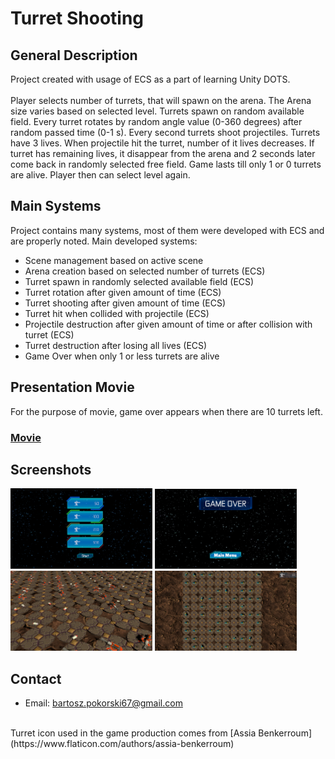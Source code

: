# Turret Shooting

## General Description
Project created with usage of ECS as a part of learning Unity DOTS. <br><br>
Player selects number of turrets, that will spawn on the arena.
The Arena size varies based on selected level. 
Turrets spawn on random available field.
Every turret rotates by random angle value (0-360 degrees) after random passed time (0-1 s).
Every second turrets shoot projectiles.
Turrets have 3 lives. When projectile hit the turret, number of it lives decreases.
If turret has remaining lives, it disappear from the arena and 2 seconds later come back in randomly selected free field.
Game lasts till only 1 or 0 turrets are alive.
Player then can select level again.

## Main Systems
Project contains many systems, most of them were developed with ECS and are properly noted.
Main developed systems:
- Scene management based on active scene
- Arena creation based on selected number of turrets (ECS)
- Turret spawn in randomly selected available field (ECS)
- Turret rotation after given amount of time (ECS)
- Turret shooting after given amount of time (ECS)
- Turret hit when collided with projectile (ECS)
- Projectile destruction after given amount of time or after collision with turret (ECS)
- Turret destruction after losing all lives (ECS)
- Game Over when only 1 or less turrets are alive

## Presentation Movie
For the purpose of movie, game over appears when there are 10 turrets left.
### [Movie](https://drive.google.com/drive/folders/1P6sO80JOeFV8jrTjjwgtTlDLciK4dszA?usp=sharing)

## Screenshots
<img src="./Screens/Start Game.png" height=50% width=45%> <img src="./Screens/Game Over.png" height=50% width=45%>
<img src="./Screens/Gameplay 2.png" height=50% width=45%> <img src="./Screens/Gameplay.png" height=50% width=45%> 
## Contact
- Email: [bartosz.pokorski67@gmail.com](mailto:bartosz.pokorski67@gmail.com)
<br>
Turret icon used in the game production comes from [Assia Benkerroum](https://www.flaticon.com/authors/assia-benkerroum)
